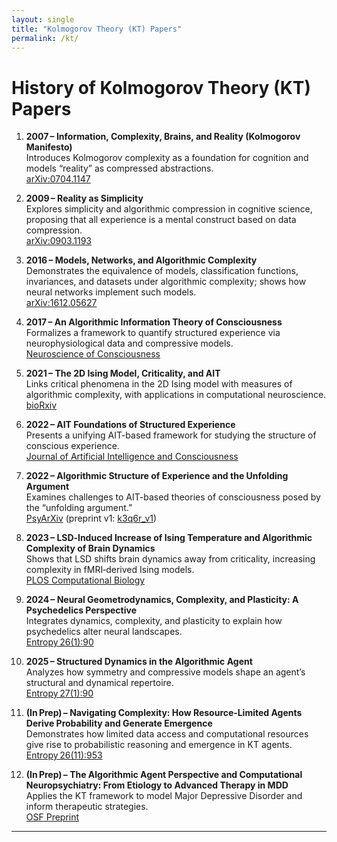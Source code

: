 ```yaml
---
layout: single
title: "Kolmogorov Theory (KT) Papers"
permalink: /kt/
---
```


# History of Kolmogorov Theory (KT) Papers

1. **2007 – Information, Complexity, Brains, and Reality (Kolmogorov Manifesto)**  
   Introduces Kolmogorov complexity as a foundation for cognition and models “reality” as compressed abstractions.  
   [arXiv:0704.1147](https://arxiv.org/abs/0704.1147)

2. **2009 – Reality as Simplicity**  
   Explores simplicity and algorithmic compression in cognitive science, proposing that all experience is a mental construct based on data compression.  
   [arXiv:0903.1193](https://arxiv.org/abs/0903.1193)

3. **2016 – Models, Networks, and Algorithmic Complexity**  
   Demonstrates the equivalence of models, classification functions, invariances, and datasets under algorithmic complexity; shows how neural networks implement such models.  
   [arXiv:1612.05627](https://arxiv.org/abs/1612.05627)

4. **2017 – An Algorithmic Information Theory of Consciousness**  
   Formalizes a framework to quantify structured experience via neurophysiological data and compressive models.  
   [Neuroscience of Consciousness](https://academic.oup.com/nc/article/2017/1/nix019/4470874)

5. **2021 – The 2D Ising Model, Criticality, and AIT**  
   Links critical phenomena in the 2D Ising model with measures of algorithmic complexity, with applications in computational neuroscience.  
   [bioRxiv](https://www.biorxiv.org/content/10.1101/2021.10.21.465265v1)

6. **2022 – AIT Foundations of Structured Experience**  
   Presents a unifying AIT-based framework for studying the structure of conscious experience.  
   [Journal of Artificial Intelligence and Consciousness](https://www.worldscientific.com/doi/10.1142/S2705078522500047)

7. **2022 – Algorithmic Structure of Experience and the Unfolding Argument**  
   Examines challenges to AIT-based theories of consciousness posed by the “unfolding argument.”  
   [PsyArXiv](https://osf.io/preprints/psyarxiv/7nbsw) (preprint v1: [k3q6r_v1](https://osf.io/preprints/psyarxiv/k3q6r_v1))

8. **2023 – LSD‑Induced Increase of Ising Temperature and Algorithmic Complexity of Brain Dynamics**  
   Shows that LSD shifts brain dynamics away from criticality, increasing complexity in fMRI‑derived Ising models.  
   [PLOS Computational Biology](https://journals.plos.org/ploscompbiol/article?id=10.1371/journal.pcbi.1010811)

9. **2024 – Neural Geometrodynamics, Complexity, and Plasticity: A Psychedelics Perspective**  
   Integrates dynamics, complexity, and plasticity to explain how psychedelics alter neural landscapes.  
   [Entropy 26(1):90](https://www.mdpi.com/1099-4300/26/1/90)

10. **2025 – Structured Dynamics in the Algorithmic Agent**  
    Analyzes how symmetry and compressive models shape an agent’s structural and dynamical repertoire.  
    [Entropy 27(1):90](https://www.mdpi.com/1099-4300/27/1/90)

11. **(In Prep) – Navigating Complexity: How Resource‑Limited Agents Derive Probability and Generate Emergence**  
    Demonstrates how limited data access and computational resources give rise to probabilistic reasoning and emergence in KT agents.  
    [Entropy 26(11):953](https://www.mdpi.com/1099-4300/26/11/953)

12. **(In Prep) – The Algorithmic Agent Perspective and Computational Neuropsychiatry: From Etiology to Advanced Therapy in MDD**  
    Applies the KT framework to model Major Depressive Disorder and inform therapeutic strategies.  
    [OSF Preprint](https://osf.io/3xy5d/)

---
